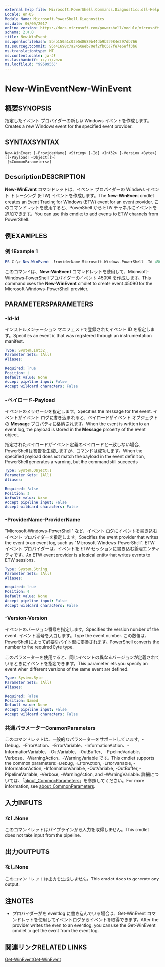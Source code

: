 ```yaml
---
external help file: Microsoft.PowerShell.Commands.Diagnostics.dll-Help.xml
Locale: en-US
Module Name: Microsoft.PowerShell.Diagnostics
ms.date: 06/09/2017
online version: https://docs.microsoft.com/powershell/module/microsoft.powershell.diagnostics/new-winevent?view=powershell-7.2&WT.mc_id=ps-gethelp
schema: 2.0.0
title: New-WinEvent
ms.openlocfilehash: 5b4b150a1c02e5d0689b44db9b2a984e297db766
ms.sourcegitcommit: 95d41698c7a2450eeb70ef2fb6507fe7e6eff3b6
ms.translationtype: MT
ms.contentlocale: ja-JP
ms.lasthandoff: 11/17/2020
ms.locfileid: "99599553"
---
```

# <span data-ttu-id="e22a6-102">New-WinEvent</span><span class="sxs-lookup"><span data-stu-id="e22a6-102">New-WinEvent</span></span>

## <span data-ttu-id="e22a6-103">概要</span><span class="sxs-lookup"><span data-stu-id="e22a6-103">SYNOPSIS</span></span>
<span data-ttu-id="e22a6-104">指定したイベント プロバイダーの新しい Windows イベントを作成します。</span><span class="sxs-lookup"><span data-stu-id="e22a6-104">Creates a new Windows event for the specified event provider.</span></span>

## <span data-ttu-id="e22a6-105">SYNTAX</span><span class="sxs-lookup"><span data-stu-id="e22a6-105">SYNTAX</span></span>

```
New-WinEvent [-ProviderName] <String> [-Id] <Int32> [-Version <Byte>] [[-Payload] <Object[]>]
 [<CommonParameters>]
```

## <span data-ttu-id="e22a6-106">Description</span><span class="sxs-lookup"><span data-stu-id="e22a6-106">DESCRIPTION</span></span>

<span data-ttu-id="e22a6-107">**New-WinEvent** コマンドレットは、イベント プロバイダーの Windows イベント トレーシング (ETW) イベントを作成します。</span><span class="sxs-lookup"><span data-stu-id="e22a6-107">The **New-WinEvent** cmdlet creates an Event Tracing for Windows (ETW) event for an event provider.</span></span>
<span data-ttu-id="e22a6-108">このコマンドレットを使用すると、PowerShell から ETW チャネルにイベントを追加できます。</span><span class="sxs-lookup"><span data-stu-id="e22a6-108">You can use this cmdlet to add events to ETW channels from PowerShell.</span></span>

## <span data-ttu-id="e22a6-109">例</span><span class="sxs-lookup"><span data-stu-id="e22a6-109">EXAMPLES</span></span>

### <span data-ttu-id="e22a6-110">例 1</span><span class="sxs-lookup"><span data-stu-id="e22a6-110">Example 1</span></span>

```powershell
PS C:\> New-WinEvent -ProviderName Microsoft-Windows-PowerShell -Id 45090 -Payload @("Workflow", "Running")
```

<span data-ttu-id="e22a6-111">このコマンドは、**New-WinEvent** コマンドレットを使用して、Microsoft-Windows-PowerShell プロバイダーのイベント 45090 を作成します。</span><span class="sxs-lookup"><span data-stu-id="e22a6-111">This command uses the **New-WinEvent** cmdlet to create event 45090 for the Microsoft-Windows-PowerShell provider.</span></span>

## <span data-ttu-id="e22a6-112">PARAMETERS</span><span class="sxs-lookup"><span data-stu-id="e22a6-112">PARAMETERS</span></span>

### <span data-ttu-id="e22a6-113">-Id</span><span class="sxs-lookup"><span data-stu-id="e22a6-113">-Id</span></span>

<span data-ttu-id="e22a6-114">インストルメンテーション マニフェストで登録されたイベント ID を指定します。</span><span class="sxs-lookup"><span data-stu-id="e22a6-114">Specifies an event id that was registered through an instrumentation manifest.</span></span>

```yaml
Type: System.Int32
Parameter Sets: (All)
Aliases:

Required: True
Position: 1
Default value: None
Accept pipeline input: False
Accept wildcard characters: False
```

### <span data-ttu-id="e22a6-115">-ペイロード</span><span class="sxs-lookup"><span data-stu-id="e22a6-115">-Payload</span></span>

<span data-ttu-id="e22a6-116">イベントのメッセージを指定します。</span><span class="sxs-lookup"><span data-stu-id="e22a6-116">Specifies the message for the event.</span></span> <span data-ttu-id="e22a6-117">イベントがイベント ログに書き込まれると、ペイロードがイベント オブジェクトの **Message** プロパティに格納されます。</span><span class="sxs-lookup"><span data-stu-id="e22a6-117">When the event is written to an event log, the payload is stored in the **Message** property of the event object.</span></span>

<span data-ttu-id="e22a6-118">指定されたペイロードがイベント定義のペイロードと一致しない場合、PowerShell は警告を生成しますが、コマンドは成功します。</span><span class="sxs-lookup"><span data-stu-id="e22a6-118">When the specified payload does not match the payload in the event definition, PowerShell generates a warning, but the command still succeeds.</span></span>

```yaml
Type: System.Object[]
Parameter Sets: (All)
Aliases:

Required: False
Position: 2
Default value: None
Accept pipeline input: False
Accept wildcard characters: False
```

### <span data-ttu-id="e22a6-119">-ProviderName</span><span class="sxs-lookup"><span data-stu-id="e22a6-119">-ProviderName</span></span>

<span data-ttu-id="e22a6-120">"Microsoft-Windows-PowerShell" など、イベント ログにイベントを書き込むイベント プロバイダーを指定します。</span><span class="sxs-lookup"><span data-stu-id="e22a6-120">Specifies the event provider that writes the event to an event log, such as "Microsoft-Windows-PowerShell".</span></span> <span data-ttu-id="e22a6-121">ETW イベント プロバイダーは、イベントを ETW セッションに書き込む論理エンティティです。</span><span class="sxs-lookup"><span data-stu-id="e22a6-121">An ETW event provider is a logical entity that writes events to ETW sessions.</span></span>

```yaml
Type: System.String
Parameter Sets: (All)
Aliases:

Required: True
Position: 0
Default value: None
Accept pipeline input: False
Accept wildcard characters: False
```

### <span data-ttu-id="e22a6-122">-Version</span><span class="sxs-lookup"><span data-stu-id="e22a6-122">-Version</span></span>

<span data-ttu-id="e22a6-123">イベントのバージョン番号を指定します。</span><span class="sxs-lookup"><span data-stu-id="e22a6-123">Specifies the version number of the event.</span></span> <span data-ttu-id="e22a6-124">イベント番号を入力します。</span><span class="sxs-lookup"><span data-stu-id="e22a6-124">Type the event number.</span></span> <span data-ttu-id="e22a6-125">この数値は、PowerShell によって必要なバイト型に変換されます。</span><span class="sxs-lookup"><span data-stu-id="e22a6-125">PowerShell converts the number to the required Byte type.</span></span>

<span data-ttu-id="e22a6-126">このパラメーターを使用すると、同じイベントの異なるバージョンが定義されているときにイベントを指定できます。</span><span class="sxs-lookup"><span data-stu-id="e22a6-126">This parameter lets you specify an event when different versions of the same event are defined.</span></span>

```yaml
Type: System.Byte
Parameter Sets: (All)
Aliases:

Required: False
Position: Named
Default value: None
Accept pipeline input: False
Accept wildcard characters: False
```

### <span data-ttu-id="e22a6-127">共通パラメーター</span><span class="sxs-lookup"><span data-stu-id="e22a6-127">CommonParameters</span></span>

<span data-ttu-id="e22a6-128">このコマンドレットは、一般的なパラメーターをサポートしています。-Debug、-ErrorAction、-ErrorVariable、-InformationAction、-InformationVariable、-OutVariable、-OutBuffer、-PipelineVariable、-Verbose、-WarningAction、-WarningVariable です。</span><span class="sxs-lookup"><span data-stu-id="e22a6-128">This cmdlet supports the common parameters: -Debug, -ErrorAction, -ErrorVariable, -InformationAction, -InformationVariable, -OutVariable, -OutBuffer, -PipelineVariable, -Verbose, -WarningAction, and -WarningVariable.</span></span> <span data-ttu-id="e22a6-129">詳細については、「[about_CommonParameters](https://go.microsoft.com/fwlink/?LinkID=113216)」を参照してください。</span><span class="sxs-lookup"><span data-stu-id="e22a6-129">For more information, see [about_CommonParameters](https://go.microsoft.com/fwlink/?LinkID=113216).</span></span>

## <span data-ttu-id="e22a6-130">入力</span><span class="sxs-lookup"><span data-stu-id="e22a6-130">INPUTS</span></span>

### <span data-ttu-id="e22a6-131">なし</span><span class="sxs-lookup"><span data-stu-id="e22a6-131">None</span></span>

<span data-ttu-id="e22a6-132">このコマンドレットはパイプラインから入力を取得しません。</span><span class="sxs-lookup"><span data-stu-id="e22a6-132">This cmdlet does not take input from the pipeline.</span></span>

## <span data-ttu-id="e22a6-133">出力</span><span class="sxs-lookup"><span data-stu-id="e22a6-133">OUTPUTS</span></span>

### <span data-ttu-id="e22a6-134">なし</span><span class="sxs-lookup"><span data-stu-id="e22a6-134">None</span></span>

<span data-ttu-id="e22a6-135">このコマンドレットは出力を生成しません。</span><span class="sxs-lookup"><span data-stu-id="e22a6-135">This cmdlet does to generate any output.</span></span>

## <span data-ttu-id="e22a6-136">注</span><span class="sxs-lookup"><span data-stu-id="e22a6-136">NOTES</span></span>

* <span data-ttu-id="e22a6-137">プロバイダーがを eventlog に書き込んでいる場合は、Get-WinEvent コマンドレットを使用してイベントログからイベントを取得できます。</span><span class="sxs-lookup"><span data-stu-id="e22a6-137">After the provider writes the even to an eventlog, you can use the Get-WinEvent cmdlet to get the event from the event log.</span></span>

## <span data-ttu-id="e22a6-138">関連リンク</span><span class="sxs-lookup"><span data-stu-id="e22a6-138">RELATED LINKS</span></span>

[<span data-ttu-id="e22a6-139">Get-WinEvent</span><span class="sxs-lookup"><span data-stu-id="e22a6-139">Get-WinEvent</span></span>](Get-WinEvent.md)

